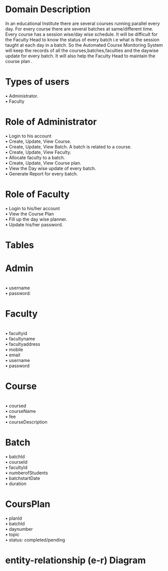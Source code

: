<h1>Domain Description</h1>
<p>In an educational  Institute there are several courses running parallel  every day. For every course there are several batches at same/different time. Every course has a session wise/day wise schedule. It will be difficult for the Faculty Head to know the status of every batch i.e what is the session taught at each day in a batch.
So the Automated Course Monitoring System will keep the records of all the courses,batches,faculties and the daywise update for every batch. It will also help the Faculty Head to maintain the course plan .</p>

<h1>Types of users</h1>
•	Administrator.
<br>
•	Faculty
<br>
<h1>Role of Administrator</h1>
•	Login to his account
<br>
•	 Create, Update, View Course.
<br>
•	Create, Update, View Batch. A batch is related to a course. 
<br>
•	Create, Update, View Faculty.
<br>
•	Allocate faculty to a batch.
<br>
•	Create, Update, View Course plan.
<br>
•	View the Day wise update of every batch.
<br>
•	 Generate Report for every batch.
<br>

<h1>Role of Faculty</h1>
•	Login to his/her account
<br>
•	View the Course Plan
<br>
•	Fill up the day wise planner.
<br>
•	Update his/her password.
<br>

<h1>Tables</h1>
<h1>Admin</h1>
<br>
•	username
<br>
•	password:
<br>

<h1>Faculty</h1>
<br>
•	facultyid
<br>
•	facultyname
<br>
•	facultyaddress
<br>
•	mobile
<br>
•	email 
<br>
•	username
<br>
•	password
<br>
<h1>Course</h1>
<br>
•	coursed
<br>
•	courseName
<br>
•	fee
<br>
•	courseDescription
<br>
<h1>Batch</h1>
•	batchId
<br>
•	courseId
<br>
•	facultyId
<br>
•	numberofStudents
<br>
•	batchstartDate
<br>
•	duration 
<br>

<h1>CoursPlan</h1>
•	planId
<br>
•	batchId
<br>
•	daynumber
<br>
•	topic
<br>
•	status: completed/pending

<h1>entity-relationship (e-r) Diagram</h1>
<img src="https://github.com/nagesh2609/insidious-spot-1655/blob/main/CMS%20Establish%20Relation%20Using%20tables.png?raw=true" alt="">

